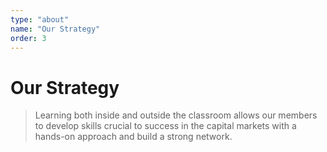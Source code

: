 ```yaml
---
type: "about"
name: "Our Strategy"
order: 3
---
```


# Our Strategy

> Learning both inside and outside the classroom allows our members to develop skills crucial to success in the capital markets with a hands-on approach and build a strong network.